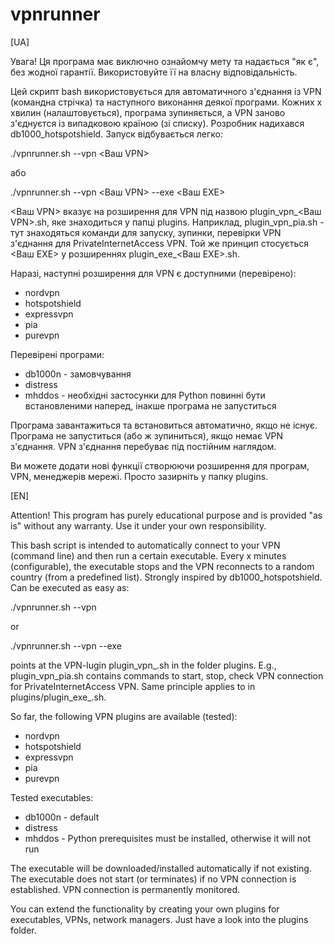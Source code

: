 # vpnrunner


[UA]

Увага! Ця програма має виключно ознайомчу мету та надається "як є", без жодної гарантії. Використовуйте її на власну відповідальність.

Цей скрипт bash використовується для автоматичного з'єднання із VPN (командна стрічка) та наступного виконання деякої програми. Кожних x хвилин (налаштовується), програма зупиняється, а VPN заново з'єднуєтся із випадковою країною (зі списку). Розробник надихався db1000_hotspotshield. Запуск відбувається легко:

./vpnrunner.sh --vpn <Ваш VPN>

або

./vpnrunner.sh --vpn <Ваш VPN> --exe <Ваш EXE>

<Ваш VPN> вказує на розширення для VPN під назвою plugin_vpn_<Ваш VPN>.sh, яке знаходиться у папці plugins. Наприклад, plugin_vpn_pia.sh - тут знаходяться команди для запуску, зупинки, перевірки VPN з'єднання для PrivateInternetAccess VPN. Той же принцип стосується <Ваш EXE> у розширеннях plugin_exe_<Ваш EXE>.sh.

Наразі, наступні розширення для VPN є доступними (перевірено):

 - nordvpn
 - hotspotshield
 - expressvpn
 - pia
 - purevpn

Перевірені програми:

 - db1000n - замовчування
 - distress
 - mhddos - необхідні застосунки для Python повинні бути встановленими наперед, інакше програма не запуститься

Програма завантажиться та встановиться автоматично, якщо не існує. Програма не запуститься (або ж зупиниться), якщо немає VPN з'єднання. VPN з'єднання перебуває під постійним наглядом.

Ви можете додати нові функції створюючи розширення для програм, VPN, менеджерів мережі. Просто зазирніть у папку plugins.


[EN]

Attention! This program has purely educational purpose and is provided "as is" without any warranty. Use it under your own responsibility.

This bash script is intended to automatically connect to your VPN (command line) and then run a certain executable. Every x minutes (configurable), the executable stops and the VPN reconnects to a random country (from a predefined list). Strongly inspired by db1000_hotspotshield. Can be executed as easy as:

./vpnrunner.sh --vpn <your VPN>

or

./vpnrunner.sh --vpn <your VPN> --exe <your EXE>

<your VPN> points at the VPN-lugin plugin_vpn_<your VPN>.sh in the folder plugins. E.g., plugin_vpn_pia.sh contains commands to start, stop, check VPN connection for PrivateInternetAccess VPN. Same principle applies to <your EXE> in  plugins/plugin_exe_<your EXE>.sh.

So far, the following VPN plugins are available (tested):

 - nordvpn
 - hotspotshield
 - expressvpn
 - pia
 - purevpn

Tested executables:

 - db1000n - default
 - distress
 - mhddos - Python prerequisites must be installed, otherwise it will not run

The executable will be downloaded/installed automatically if not existing. The executable does not start (or terminates) if no VPN connection is established. VPN connection is permanently monitored.

You can extend the functionality by creating your own plugins for executables, VPNs, network managers. Just have a look into the plugins folder.

